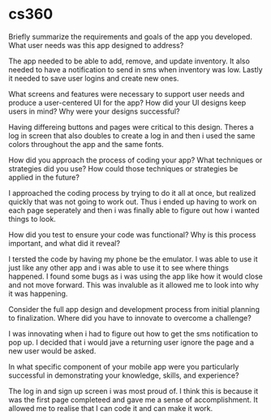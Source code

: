 # cs360
Briefly summarize the requirements and goals of the app you developed. What user needs was this app designed to address?

The app needed to be able to add, remove, and update inventory. It also needed to have a notification to send in sms when inventory was low. Lastly it needed to save user logins and create new ones. 


What screens and features were necessary to support user needs and produce a user-centered UI for the app? How did your UI designs keep users in mind? Why were your designs successful?

Having differeing buttons and pages were critical to this design. Theres a log in screen that also doubles to create a log in and then i used the same colors throughout the app and the same fonts.


How did you approach the process of coding your app? What techniques or strategies did you use? How could those techniques or strategies be applied in the future?

I approached the coding process by trying to do it all at once, but realized quickly that was not going to work out. Thus i ended up having to work on each page seperately and then i was finally able to figure out how i wanted things to look. 


How did you test to ensure your code was functional? Why is this process important, and what did it reveal?

I tersted the code by having my phone be the emulator. I was able to use it just like any other app and i was able to use it to see where things happened. I found some bugs as i was using the app like how it would close and not move forward. This was invaluble as it allowed me to look into why it was happening. 


Consider the full app design and development process from initial planning to finalization. Where did you have to innovate to overcome a challenge?

I was innovating when i had to figure out how to get the sms notification to pop up. I decided that i would jave a returning user ignore the page and a new user would be asked. 


In what specific component of your mobile app were you particularly successful in demonstrating your knowledge, skills, and experience?

The log in and sign up screen i was most proud of. I think this is because it was the first page completeed and gave me a sense of accomplishment. It allowed me to realise that I can code it and can make it work. 
